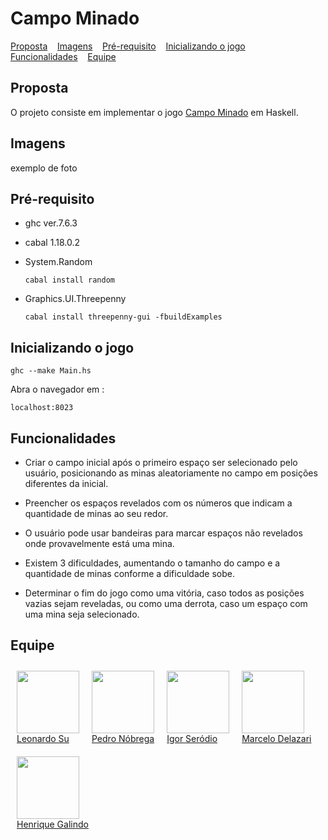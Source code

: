 # Campo Minado

<p>
  <a href="#proposta">Proposta</a>&nbsp;&nbsp;&nbsp;
  <a href="#imagens">Imagens</a>&nbsp;&nbsp;&nbsp;
  <a href="#pré-requisito">Pré-requisito</a>&nbsp;&nbsp;&nbsp;
  <a href="#inicializando-o-jogo">Inicializando o jogo</a>&nbsp;&nbsp;&nbsp;
  <a href="#funcionalidades">Funcionalidades</a>&nbsp;&nbsp;&nbsp;
  <a href="#equipe">Equipe</a>&nbsp;&nbsp;&nbsp;
</p>

## Proposta
O projeto consiste em implementar o jogo [Campo Minado](https://pt.wikipedia.org/wiki/Campo_minado) em Haskell.

## Imagens
exemplo de foto


##  Pré-requisito

* ghc ver.7.6.3 
* cabal 1.18.0.2

* System.Random 
    ```
    cabal install random
    ```
* Graphics.UI.Threepenny
    ```
    cabal install threepenny-gui -fbuildExamples
    ```
## Inicializando o jogo

```
ghc --make Main.hs
```
Abra o navegador em :
```
localhost:8023
```


##  Funcionalidades

* Criar o campo inicial após o primeiro espaço ser selecionado pelo usuário, posicionando as minas aleatoriamente no campo em posições diferentes da inicial.

* Preencher os espaços revelados com os números que indicam a quantidade de minas ao seu redor.

* O usuário pode usar bandeiras para marcar espaços não revelados onde provavelmente está uma mina.

* Existem 3 dificuldades, aumentando o tamanho do campo e a quantidade de minas conforme a dificuldade sobe.

* Determinar o fim do jogo como uma vitória, caso todos as posições vazias sejam reveladas, ou como uma derrota, caso um espaço com uma mina seja selecionado.

##  Equipe
<style> 
    figure { 
        float:left; 
        margin:10px; 
    } 
</style> 

<figure>
<a href="https://github.com/Leonardosu">
<img height="100em" width="100em" src="https://avatars.githubusercontent.com/u/21243154?v=4"s/>
<figcaption>Leonardo Su</figcaption>
</figure>

<figure>
<a href="https://github.com/PedroHMNobrega">
<img height="100em" width="100em" src="https://avatars.githubusercontent.com/u/54116203?v=4"/>  
<figcaption>Pedro Nóbrega</figcaption>
</figure>

<figure>
<a href="https://github.com/IgorSerodio">
<img height="100em" width="100em" src="https://avatars.githubusercontent.com/u/79673301?v=4"/>  
<figcaption>Igor Seródio</figcaption>
</figure>

<figure>
<a href="https://github.com/marcelodelazari">
<img height="100em" width="100em" src="https://avatars.githubusercontent.com/u/54554621?v=4"/>  
<figcaption>Marcelo Delazari</figcaption>
</figure>

<figure>
<a href="https://github.com/">
<img height="100em" width="100em" src=""/>  
<figcaption>Henrique Galindo</figcaption>
</figure>

